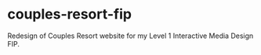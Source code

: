 # couples-resort-fip
Redesign of Couples Resort website for my Level 1 Interactive Media Design FIP.
